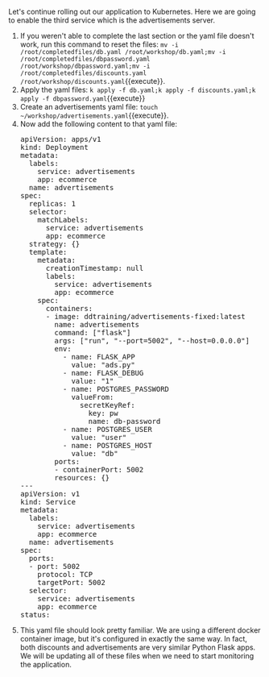 Let's continue rolling out our application to Kubernetes. Here we are going to enable the third service which is the advertisements server. 

1.  If you weren't able to complete the last section or the yaml file doesn't work, run this command to reset the files: `mv -i /root/completedfiles/db.yaml /root/workshop/db.yaml;mv -i /root/completedfiles/dbpassword.yaml /root/workshop/dbpassword.yaml;mv -i /root/completedfiles/discounts.yaml /root/workshop/discounts.yaml`{{execute}}. 
2.  Apply the yaml files: `k apply -f db.yaml;k apply -f discounts.yaml;k apply -f dbpassword.yaml`{{execute}}
3.  Create an advertisements yaml file: `touch ~/workshop/advertisements.yaml`{{execute}}.
4.  Now add the following content to that yaml file: 
    <pre class="file" data-target="clipboard">
    apiVersion: apps/v1
    kind: Deployment
    metadata:
      labels:
        service: advertisements
        app: ecommerce
      name: advertisements 
    spec:
      replicas: 1
      selector:
        matchLabels:
          service: advertisements
          app: ecommerce
      strategy: {}
      template:
        metadata:
          creationTimestamp: null
          labels:
            service: advertisements
            app: ecommerce
        spec:
          containers:
          - image: ddtraining/advertisements-fixed:latest
            name: advertisements 
            command: ["flask"]
            args: ["run", "--port=5002", "--host=0.0.0.0"]
            env:
              - name: FLASK_APP
                value: "ads.py"
              - name: FLASK_DEBUG
                value: "1"
              - name: POSTGRES_PASSWORD
                valueFrom:
                  secretKeyRef:
                    key: pw
                    name: db-password
              - name: POSTGRES_USER
                value: "user"
              - name: POSTGRES_HOST
                value: "db"
            ports:
            - containerPort: 5002
            resources: {}
    ---
    apiVersion: v1
    kind: Service
    metadata:
      labels:
        service: advertisements
        app: ecommerce
      name: advertisements
    spec:
      ports:
      - port: 5002
        protocol: TCP
        targetPort: 5002
      selector:
        service: advertisements
        app: ecommerce
    status:
    </pre>
5.  This yaml file should look pretty familiar. We are using a different docker container image, but it's configured in exactly the same way. In fact, both discounts and advertisements are very similar Python Flask apps. We will be updating all of these files when we need to start monitoring the application.